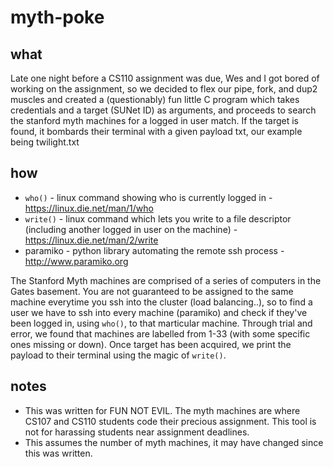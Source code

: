 # myth-poke

## what

Late one night before a CS110 assignment was due, Wes and I got bored of working on the assignment, so we decided to flex our pipe, fork, and dup2 muscles and created a (questionably) fun little C program which takes credentials and a target (SUNet ID) as arguments, and proceeds to search the stanford myth machines for a logged in user match. If the target is found, it bombards their terminal with a given payload txt, our example being twilight.txt

## how

* `who()` - linux command showing who is currently logged in -  https://linux.die.net/man/1/who
* `write()` - linux command which lets you write to a file descriptor (including another logged in user on the machine) - https://linux.die.net/man/2/write
* paramiko - python library automating the remote ssh process - http://www.paramiko.org

The Stanford Myth machines are comprised of a series of computers in the Gates basement. You are not guaranteed to be assigned to the same machine everytime you ssh into the cluster (load balancing..), so to find a user we have to ssh into every machine (paramiko) and check if they've been logged in, using `who()`, to that marticular machine. Through trial and error, we found that machines are labelled from 1-33 (with some specific ones missing or down). Once target has been acquired, we print the payload to their terminal using the magic of `write()`.

## notes

* This was written for FUN NOT EVIL. The myth machines are where CS107 and CS110 students code their precious assignment. This tool is not for harassing students near assignment deadlines.
* This assumes the number of myth machines, it may have changed since this was written.
